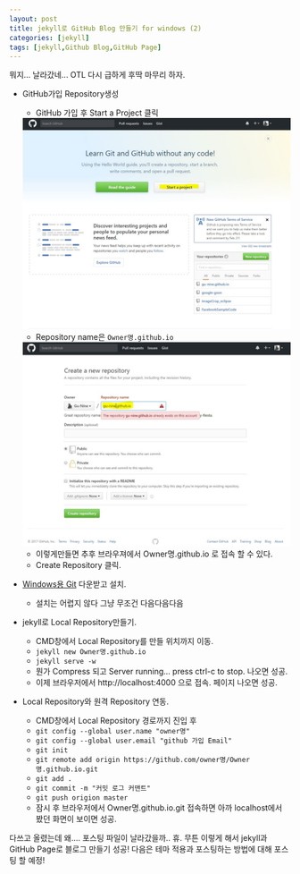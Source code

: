 ```yaml
---
layout: post
title: jekyll로 GitHub Blog 만들기 for windows (2)
categories: [jekyll]
tags: [jekyll,Github Blog,GitHub Page]
---
```


뭐지... 날라갔네... OTL
다시 급하게 후딱 마무리 하자.


* GitHub가입 Repository생성 

  * GitHub 가입 후 Start a Project 클릭
  
  <div align="center">
  <img src="/public/img/git1.jpg" />
  </div>
  
  * Repository name은 `Owner명.github.io`
  
  <div align="center">
  <img src="/public/img/git2.jpg" />
  </div>
  
  * 이렇게만들면 추후 브라우져에서 Owner명.github.io 로 접속 할 수 있다.
  * Create Repository 클릭.
  
* [Windows용 Git](http://git-scm.com/download/) 다운받고 설치.  
  * 설치는 어렵지 않다 그냥 무조건 다음다음다음 
  
  
* jekyll로 Local Repository만들기.
  * CMD창에서 Local Repository를 만들 위치까지 이동.
  * `jekyll new Owner명.github.io`
  * `jekyll serve -w`
  * 뭔가 Compress 되고 Server running... press ctrl-c to stop. 나오면 성공.
  * 이제 브라우저에서 http://localhost:4000 으로 접속. 페이지 나오면 성공.
  
* Local Repository와 원격 Repository 연동.
  * CMD창에서 Local Repository 경로까지 진입 후 
  * `git config --global user.name "owner명"`
  * `git config --global user.email "github 가입 Email"`
  * `git init`
  * `git remote add origin https://github.com/owner명/Owner명.github.io.git`
  * `git add .`
  * `git commit -m "커밋 로그 커맨트"`
  * `git push origion master`
  * 잠시 후 브라우저에서 Owner명.github.io.git 접속하면 아까 localhost에서 봤던 화면이 보이면 성공.
  
다쓰고 올렸는데 왜.... 포스팅 파일이 날라갔을까.. 휴.
무튼 이렇게 해서 jekyll과 GitHub Page로 블로그 만들기 성공!
다음은 테마 적용과 포스팅하는 방법에 대해 포스팅 할 예정!







